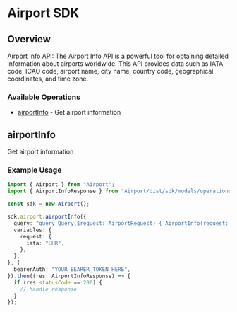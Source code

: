 # Airport SDK

## Overview

Airport Info API: The Airport Info API is a powerful tool for obtaining detailed information about airports worldwide. This API provides data such as IATA code, ICAO code, airport name, city name, country code, geographical coordinates, and time zone.

### Available Operations

* [airportInfo](#airportinfo) - Get airport information

## airportInfo

Get airport information

### Example Usage

```typescript
import { Airport } from "Airport";
import { AirportInfoResponse } from "Airport/dist/sdk/models/operations";

const sdk = new Airport();

sdk.airport.airportInfo({
  query: "query Query($request: AirportRequest) { AirportInfo(request: $request) { result { city { iata_country_code iata_code id name } city_name iata_code iata_country_code icao_code id latitude longitude name time_zone } error { description } } }",
  variables: {
    request: {
      iata: "LHR",
    },
  },
}, {
  bearerAuth: "YOUR_BEARER_TOKEN_HERE",
}).then((res: AirportInfoResponse) => {
  if (res.statusCode == 200) {
    // handle response
  }
});
```
